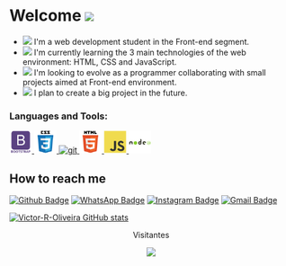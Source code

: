 # Welcome <img src=https://github.com/TheDudeThatCode/TheDudeThatCode/blob/master/Assets/Earth.gif width="30">
- <img src=https://github.com/TheDudeThatCode/TheDudeThatCode/blob/master/Assets/Developer.gif width="20"> I'm a web development student in the Front-end segment.
- <img src=https://github.com/TheDudeThatCode/TheDudeThatCode/blob/master/Assets/Rocket.gif width="20"> I'm currently learning the 3 main technologies of the web environment: HTML, CSS and JavaScript.
- <img src=https://github.com/TheDudeThatCode/TheDudeThatCode/blob/master/Assets/headbang.gif width="20"> I'm looking to evolve as a programmer collaborating with small projects aimed at Front-end environment.
- <img src=https://github.com/TheDudeThatCode/TheDudeThatCode/blob/master/Assets/hmm.gif width="20"> I plan to create a big project in the future.

<h3 align="left">Languages and Tools:</h3>
<p align="left"> <a href="https://getbootstrap.com" target="_blank"> <img src="https://raw.githubusercontent.com/devicons/devicon/master/icons/bootstrap/bootstrap-plain-wordmark.svg" alt="bootstrap" width="40" height="40"/> </a> <a href="https://www.w3schools.com/css/" target="_blank"> <img src="https://raw.githubusercontent.com/devicons/devicon/master/icons/css3/css3-original-wordmark.svg" alt="css3" width="40" height="40"/> </a> <a href="https://git-scm.com/" target="_blank"> <img src="https://www.vectorlogo.zone/logos/git-scm/git-scm-icon.svg" alt="git" width="40" height="40"/> </a> <a href="https://www.w3.org/html/" target="_blank"> <img src="https://raw.githubusercontent.com/devicons/devicon/master/icons/html5/html5-original-wordmark.svg" alt="html5" width="40" height="40"/> </a> <a href="https://developer.mozilla.org/en-US/docs/Web/JavaScript" target="_blank"> <img src="https://raw.githubusercontent.com/devicons/devicon/master/icons/javascript/javascript-original.svg" alt="javascript" width="40" height="40"/> </a> <a href="https://nodejs.org" target="_blank"> <img src="https://raw.githubusercontent.com/devicons/devicon/master/icons/nodejs/nodejs-original-wordmark.svg" alt="nodejs" width="40" height="40"/> </a> </p>


## How to reach me

[![Github Badge](https://img.shields.io/badge/GitHub-100000?style=for-the-badge&logo=github&logoColor=white)](https://github.com/Victor-R-Oliveira)
[![WhatsApp Badge](https://img.shields.io/badge/WhatsApp-25D366?style=for-the-badge&logo=whatsapp&logoColor=white)](http://api.whatsapp.com/send?phone=+5561983192503)
[![Instagram Badge](https://img.shields.io/badge/Instagram-E4405F?style=for-the-badge&logo=instagram&logoColor=white)](https://www.instagram.com/http_tessarion/)
[![Gmail Badge](https://img.shields.io/badge/Gmail-D14836?style=for-the-badge&logo=gmail&logoColor=white)](https://mail.google.com/mail/u/victorrodriguesoliveira0@gmail.com)

[![Victor-R-Oliveira GitHub stats](https://github-readme-stats.vercel.app/api?username=Victor-R-Oliveira)](https://github.com/Victor-R-Oliveira/github-readme-stats)

<p align="center"> Visitantes </p>
<p align="center">   <img alingn="center" src="https://profile-counter.glitch.me/Victor-R-Oliveira/count.svg" /></p>

<!---
Victor-R-Oliveira/Victor-R-Oliveira is a ✨ special ✨ repository because its `README.md` (this file) appears on your GitHub profile.
You can click the Preview link to take a look at your changes.
--->
